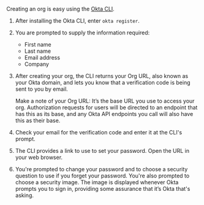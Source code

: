 Creating an org is easy using the [Okta CLI](https://github.com/oktadeveloper/okta-cli).

1. After installing the Okta CLI, enter `okta register`.

2. You are prompted to supply the information required:

	 - First name
	 - Last name
	 - Email address
	 - Company

3. After creating your org, the CLI returns your Org URL, also known as your Okta domain, and lets you know that a verification code is being sent to you by email.

	Make a note of your Org URL: It’s the base URL you use to access your org.  Authorization requests for users will be directed to an endpoint that has this as its base, and any Okta API endpoints you call will also have this as their base.

4. Check your email for the verification code and enter it at the CLI's prompt.

5. The CLI provides a link to use to set your password. Open the URL in your web browser.

6. You're prompted to change your password and to choose a security question to use if you forget your password. You're also prompted to choose a security image. The image is displayed whenever Okta prompts you to sign in, providing some assurance that it’s Okta that's asking.


